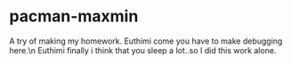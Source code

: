 # pacman-maxmin
A try of making my homework.
Euthimi come you have to make debugging here.\n
Euthimi finally i think that you sleep a lot..so I did this work alone.
